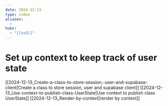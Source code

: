 ```yaml
---
date: 2024-12-13
type: index
aliases:
  -
hubs:
  - "[[sv5]]"
---
```


# Set up context to keep track of user state

[[2024-12-13_Create-a-class-to-store-session,-user-and-supabase-client|Create a class to store session, user and supabase client]]
[[2024-12-13_Use-context-to-publish-class-UserState|Use context to publish class UserState]]
[[2024-12-13_Render-by-context|render by context]]

